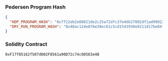 ### Pedersen Program Hash

```json
{
  "HDP_PROGRAM_HASH": "0x7f22eb2e08821de2c25a72dfc37e4db27002df1ad99922e8000ea129bc448b6",
  "DRY_RUN_PROGRAM_HASH": "0x48ac124e876e38ec61c5cd1543930e8211d17be84fd37e6c65da472f6801529"
}
```

### Solidity Contract

```
0xF17f85162f507d002F8561a90D72c74c08583e4B
```
